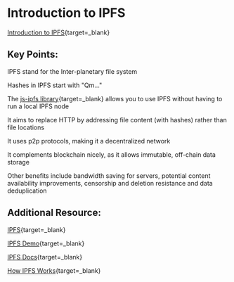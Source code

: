 # Introduction to IPFS

  [Introduction to IPFS](https://streamable.com/2otnqj){target=_blank}

  ## Key Points:

  IPFS stand for the Inter-planetary file system

  Hashes in IPFS start with "Qm..."
  
  The [js-ipfs library](https://js.ipfs.io/){target=_blank} allows you to use IPFS without having to run a local IPFS node
  
  It aims to replace HTTP by addressing file content (with hashes) rather than file locations

  It uses p2p protocols, making it a decentralized network

  It complements blockchain nicely, as it allows immutable, off-chain data storage

  Other benefits include bandwidth saving for servers, potential content availability improvements, censorship and deletion resistance and data deduplication


  ## Additional Resource:

  [IPFS](https://ipfs.io/){target=_blank}

  [IPFS Demo](https://proto.school/mutable-file-system){target=_blank}
  
  [IPFS Docs](https://docs.ipfs.io/){target=_blank}

  [How IPFS Works](https://docs.ipfs.io/concepts/how-ipfs-works/){target=_blank}
